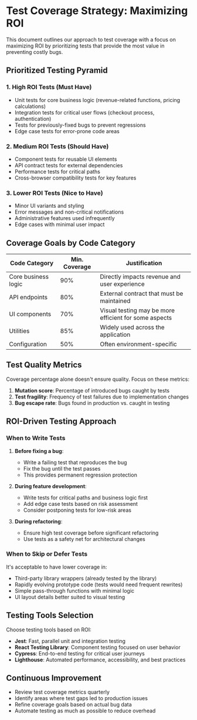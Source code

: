 # Test Coverage Strategy: Maximizing ROI

This document outlines our approach to test coverage with a focus on maximizing ROI by prioritizing tests that provide the most value in preventing costly bugs.

## Prioritized Testing Pyramid

### 1. High ROI Tests (Must Have)

- Unit tests for core business logic (revenue-related functions, pricing calculations)
- Integration tests for critical user flows (checkout process, authentication)
- Tests for previously-fixed bugs to prevent regressions
- Edge case tests for error-prone code areas

### 2. Medium ROI Tests (Should Have)

- Component tests for reusable UI elements
- API contract tests for external dependencies
- Performance tests for critical paths
- Cross-browser compatibility tests for key features

### 3. Lower ROI Tests (Nice to Have)

- Minor UI variants and styling
- Error messages and non-critical notifications
- Administrative features used infrequently
- Edge cases with minimal user impact

## Coverage Goals by Code Category

| Code Category | Min. Coverage | Justification |
|---------------|--------------|---------------|
| Core business logic | 90% | Directly impacts revenue and user experience |
| API endpoints | 80% | External contract that must be maintained |
| UI components | 70% | Visual testing may be more efficient for some aspects |
| Utilities | 85% | Widely used across the application |
| Configuration | 50% | Often environment-specific |

## Test Quality Metrics

Coverage percentage alone doesn't ensure quality. Focus on these metrics:

1. **Mutation score**: Percentage of introduced bugs caught by tests
2. **Test fragility**: Frequency of test failures due to implementation changes
3. **Bug escape rate**: Bugs found in production vs. caught in testing

## ROI-Driven Testing Approach

### When to Write Tests

1. **Before fixing a bug**:
   - Write a failing test that reproduces the bug
   - Fix the bug until the test passes
   - This provides permanent regression protection

2. **During feature development**:
   - Write tests for critical paths and business logic first
   - Add edge case tests based on risk assessment
   - Consider postponing tests for low-risk areas

3. **During refactoring**:
   - Ensure high test coverage before significant refactoring
   - Use tests as a safety net for architectural changes

### When to Skip or Defer Tests

It's acceptable to have lower coverage in:

- Third-party library wrappers (already tested by the library)
- Rapidly evolving prototype code (tests would need frequent rewrites)
- Simple pass-through functions with minimal logic
- UI layout details better suited to visual testing

## Testing Tools Selection

Choose testing tools based on ROI:

- **Jest**: Fast, parallel unit and integration testing
- **React Testing Library**: Component testing focused on user behavior
- **Cypress**: End-to-end testing for critical user journeys
- **Lighthouse**: Automated performance, accessibility, and best practices

## Continuous Improvement

- Review test coverage metrics quarterly
- Identify areas where test gaps led to production issues
- Refine coverage goals based on actual bug data
- Automate testing as much as possible to reduce overhead
